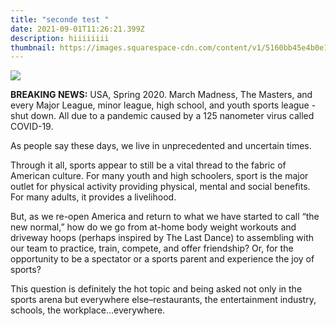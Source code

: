 ```yaml
---
title: "seconde test "
date: 2021-09-01T11:26:21.399Z
description: hiiiiiiii
thumbnail: https://images.squarespace-cdn.com/content/v1/5160bb45e4b0e13a258812c8/1568071935614-HJ1B8QCB606ZL03NV99Z/9_6_2019+Instagram.jpg?format=750w
---
```

![](https://images.squarespace-cdn.com/content/v1/5160bb45e4b0e13a258812c8/1568071935614-HJ1B8QCB606ZL03NV99Z/9_6_2019+Instagram.jpg?format=750w)

<!--StartFragment-->

**BREAKING NEWS:** USA, Spring 2020. March Madness, The Masters, and every Major League, minor league, high school, and youth sports league - shut down. All due to a pandemic caused by a 125 nanometer virus called COVID-19.

As people say these days, we live in unprecedented and uncertain times. 

Through it all, sports appear to still be a vital thread to the fabric of American culture. For many youth and high schoolers, sport is the major outlet for physical activity providing physical, mental and social benefits. For many adults, it provides a livelihood.

But, as we re-open America and return to what we have started to call “the new normal,” how do we go from at-home body weight workouts and driveway hoops (perhaps inspired by The Last Dance) to assembling with our team to practice, train, compete, and offer friendship? Or, for the opportunity to be a spectator or a sports parent and experience the joy of sports?

This question is definitely the hot topic and being asked not only in the sports arena but everywhere else–restaurants, the entertainment industry, schools, the workplace…everywhere.

<!--EndFragment-->